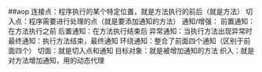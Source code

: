 ##aop
连接点：程序执行的某个特定位置，就是方法执行的前后（就是方法）
切入点：程序需要进行处理的点（就是要添加通知的方法）
通知/增强：
    前置通知：在方法执行之前
    后置通知：在方法执行结束后
    异常通知：当执行方法出现异常时
    最终通知：执行方法结束，最终通知
    环绕通知：整合了前面四个通知（区别于前面四个）
切面：就是切入点和通知
目标对象：就是被增加通知的方法
织入：就是对方法增加通知，用的动态代理